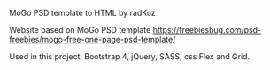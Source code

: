 MoGo PSD template to HTML by radKoz

Website based on MoGo PSD template
https://freebiesbug.com/psd-freebies/mogo-free-one-page-psd-template/

Used in this project: Bootstrap 4, jQuery, SASS, css Flex and Grid.